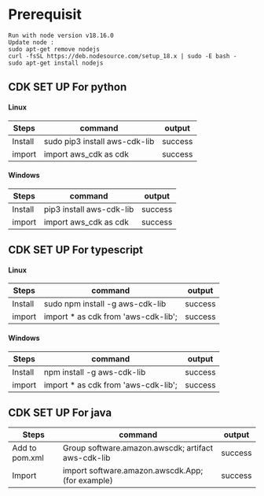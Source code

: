 # Prerequisit
    Run with node version v18.16.0
    Update node :
    sudo apt-get remove nodejs
    curl -fsSL https://deb.nodesource.com/setup_18.x | sudo -E bash -
    sudo apt-get install nodejs

## CDK SET UP For python

#### Linux
| Steps   | command                       | output  |
|---------|-------------------------------|---------|
| Install | sudo pip3 install aws-cdk-lib | success |
| import  | import aws_cdk as cdk         | success |


#### Windows
| Steps   | command                  | output  |
|---------|--------------------------|---------|
| Install | pip3 install aws-cdk-lib | success |
| import  | import aws_cdk as cdk    | success |



## CDK SET UP For typescript

#### Linux

| Steps   | command                             | output  |
|---------|-------------------------------------|---------|
| Install | sudo npm install -g aws-cdk-lib     | success |
| import  | import * as cdk from 'aws-cdk-lib'; | success |

#### Windows

| Steps   | command                             | output  |
|---------|-------------------------------------|---------|
| Install |  npm install -g aws-cdk-lib     | success |
| import  | import * as cdk from 'aws-cdk-lib'; | success |

## CDK SET UP For java
| Steps   | command                  | output  |
|---------|--------------------------|---------|
| Add to pom.xml | Group software.amazon.awscdk; artifact aws-cdk-lib | success |
| Import | import software.amazon.awscdk.App; (for example) | success |